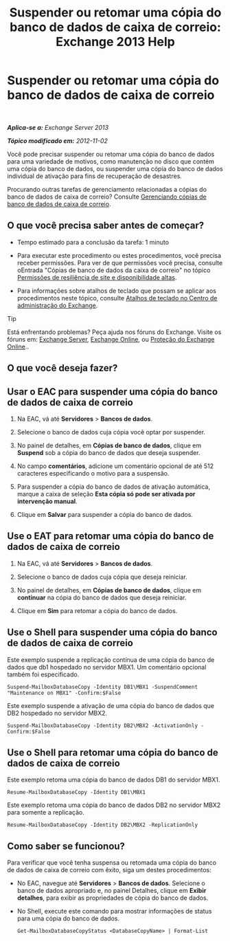 ﻿---
title: 'Suspender ou retomar uma cópia do banco de dados de caixa de correio: Exchange 2013 Help'
TOCTitle: Suspender ou retomar uma cópia do banco de dados de caixa de correio
ms:assetid: 96aa1b82-3e15-4215-843e-3d583af9504b
ms:mtpsurl: https://technet.microsoft.com/pt-br/library/Dd298159(v=EXCHG.150)
ms:contentKeyID: 50486234
ms.date: 05/22/2018
mtps_version: v=EXCHG.150
ms.translationtype: MT
---

# Suspender ou retomar uma cópia do banco de dados de caixa de correio

 

_**Aplica-se a:** Exchange Server 2013_

_**Tópico modificado em:** 2012-11-02_

Você pode precisar suspender ou retomar uma cópia do banco de dados para uma variedade de motivos, como manutenção no disco que contém uma cópia do banco de dados, ou suspender uma cópia do banco de dados individual de ativação para fins de recuperação de desastres.

Procurando outras tarefas de gerenciamento relacionadas a cópias do banco de dados de caixa de correio? Consulte [Gerenciando cópias de banco de dados de caixa de correio](managing-mailbox-database-copies-exchange-2013-help.md).

## O que você precisa saber antes de começar?

  - Tempo estimado para a conclusão da tarefa: 1 minuto

  - Para executar este procedimento ou estes procedimentos, você precisa receber permissões. Para ver de que permissões você precisa, consulte oEntrada "Cópias de banco de dados da caixa de correio" no tópico [Permissões de resiliência de site e disponibilidade altas](high-availability-and-site-resilience-permissions-exchange-2013-help.md).

  - Para informações sobre atalhos de teclado que possam se aplicar aos procedimentos neste tópico, consulte [Atalhos de teclado no Centro de administração do Exchange](keyboard-shortcuts-in-the-exchange-admin-center-exchange-online-protection-help.md).


> [!TIP]
> Está enfrentando problemas? Peça ajuda nos fóruns do Exchange. Visite os fóruns em: <A href="https://go.microsoft.com/fwlink/p/?linkid=60612">Exchange Server</A>, <A href="https://go.microsoft.com/fwlink/p/?linkid=267542">Exchange Online</A>, ou <A href="https://go.microsoft.com/fwlink/p/?linkid=285351">Proteção do Exchange Online</A>..



## O que você deseja fazer?

## Usar o EAC para suspender uma cópia do banco de dados de caixa de correio

1.  Na EAC, vá até **Servidores** \> **Bancos de dados**.

2.  Selecione o banco de dados cuja cópia você optar por suspender.

3.  No painel de detalhes, em **Cópias de banco de dados**, clique em **Suspend** sob a cópia do banco de dados que deseja suspender.

4.  No campo **comentários**, adicione um comentário opcional de até 512 caracteres especificando o motivo para a suspensão.

5.  Para suspender a cópia do banco de dados de ativação automática, marque a caixa de seleção **Esta cópia só pode ser ativada por intervenção manual**.

6.  Clique em **Salvar** para suspender a cópia do banco de dados.

## Use o EAT para retomar uma cópia do banco de dados de caixa de correio

1.  Na EAC, vá até **Servidores** \> **Bancos de dados**.

2.  Selecione o banco de dados cuja cópia que deseja reiniciar.

3.  No painel de detalhes, em **Cópias de banco de dados**, clique em **continuar** na cópia do banco de dados que deseja reiniciar.

4.  Clique em **Sim** para retomar a cópia do banco de dados.

## Use o Shell para suspender uma cópia do banco de dados de caixa de correio

Este exemplo suspende a replicação contínua de uma cópia do banco de dados que db1 hospedado no servidor MBX1. Um comentário opcional também foi especificado.

    Suspend-MailboxDatabaseCopy -Identity DB1\MBX1 -SuspendComment "Maintenance on MBX1" -Confirm:$False

Este exemplo suspende a ativação de uma cópia do banco de dados que DB2 hospedado no servidor MBX2.

    Suspend-MailboxDatabaseCopy -Identity DB2\MBX2 -ActivationOnly -Confirm:$False

## Use o Shell para retomar uma cópia do banco de dados de caixa de correio

Este exemplo retoma uma cópia do banco de dados DB1 do servidor MBX1.

    Resume-MailboxDatabaseCopy -Identity DB1\MBX1

Este exemplo retoma uma cópia do banco de dados DB2 no servidor MBX2 para somente a replicação.

    Resume-MailboxDatabaseCopy -Identity DB2\MBX2 -ReplicationOnly

## Como saber se funcionou?

Para verificar que você tenha suspensa ou retomada uma cópia do banco de dados de caixa de correio com êxito, siga um destes procedimentos:

  - No EAC, navegue até **Servidores** \> **Bancos de dados**. Selecione o banco de dados apropriado e, no painel Detalhes, clique em **Exibir detalhes**, para exibir as propriedades de cópia do banco de dados.

  - No Shell, execute este comando para mostrar informações de status para uma cópia do banco de dados.
    
        Get-MailboxDatabaseCopyStatus <DatabaseCopyName> | Format-List

